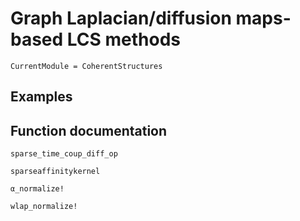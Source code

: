 # Graph Laplacian/diffusion maps-based LCS methods

```@meta
CurrentModule = CoherentStructures
```

## Examples

## Function documentation

```@docs
sparse_time_coup_diff_op
```

```@docs
sparseaffinitykernel
```

```@docs
α_normalize!
```

```@docs
wlap_normalize!
```
